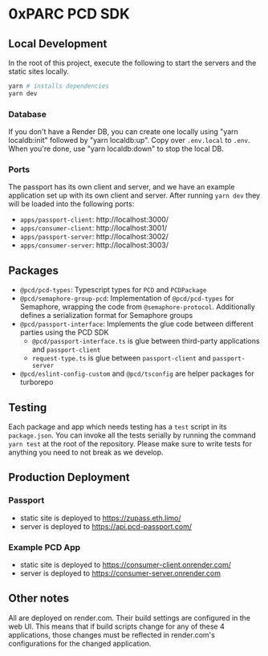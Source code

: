 # 0xPARC PCD SDK

## Local Development

In the root of this project, execute the following to start the servers and the static sites locally.

```bash
yarn # installs dependencies
yarn dev
```

### Database

If you don't have a Render DB, you can create one locally using "yarn localdb:init" followed by "yarn localdb:up". Copy over `.env.local` to `.env`. When you're done, use "yarn localdb:down" to stop the local DB.

### Ports

The passport has its own client and server, and we have an example application set up with its own client and server. After running `yarn dev` they will be loaded into the following ports:

- `apps/passport-client`: http://localhost:3000/
- `apps/consumer-client`: http://localhost:3001/
- `apps/passport-server`: http://localhost:3002/
- `apps/consumer-server`: http://localhost:3003/

## Packages

- `@pcd/pcd-types`: Typescript types for `PCD` and `PCDPackage`
- `@pcd/semaphore-group-pcd`: Implementation of `@pcd/pcd-types` for Semaphore, wrapping the code from `@semaphore-protocol`. Additionally defines a serialization format for Semaphore groups
- `@pcd/passport-interface`: Implements the glue code between different parties using the PCD SDK
  - `@pcd/passport-interface.ts` is glue between third-party applications and `passport-client`
  - `request-type.ts` is glue between `passport-client` and `passport-server`
- `@pcd/eslint-config-custom` and `@pcd/tsconfig` are helper packages for turborepo

## Testing

Each package and app which needs testing has a `test` script in its `package.json`. You can invoke all the tests serially by running the command `yarn test` at the root of the repository. Please make sure to write tests for anything you need to not break as we develop.

## Production Deployment

### Passport

- static site is deployed to https://zupass.eth.limo/
- server is deployed to https://api.pcd-passport.com/

### Example PCD App

- static site is deployed to https://consumer-client.onrender.com/
- server is deployed to https://consumer-server.onrender.com

## Other notes

All are deployed on render.com. Their build settings are configured in the web UI. This means that if build scripts change for any of these 4 applications, those changes must be reflected in render.com's configurations for the changed application.
